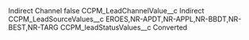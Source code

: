 <?xml version="1.0" encoding="UTF-8"?>
<CustomMetadata xmlns="http://soap.sforce.com/2006/04/metadata" xmlns:xsi="http://www.w3.org/2001/XMLSchema-instance" xmlns:xsd="http://www.w3.org/2001/XMLSchema">
    <label>Indirect Channel</label>
    <protected>false</protected>
    <values>
        <field>CCPM_LeadChannelValue__c</field>
        <value xsi:type="xsd:string">Indirect</value>
    </values>
    <values>
        <field>CCPM_LeadSourceValues__c</field>
        <value xsi:type="xsd:string">EROES,NR-APDT,NR-APPL,NR-BBDT,NR-BEST,NR-TARG</value>
    </values>
    <values>
        <field>CCPM_leadStatusValues__c</field>
        <value xsi:type="xsd:string">Converted</value>
    </values>
</CustomMetadata>
